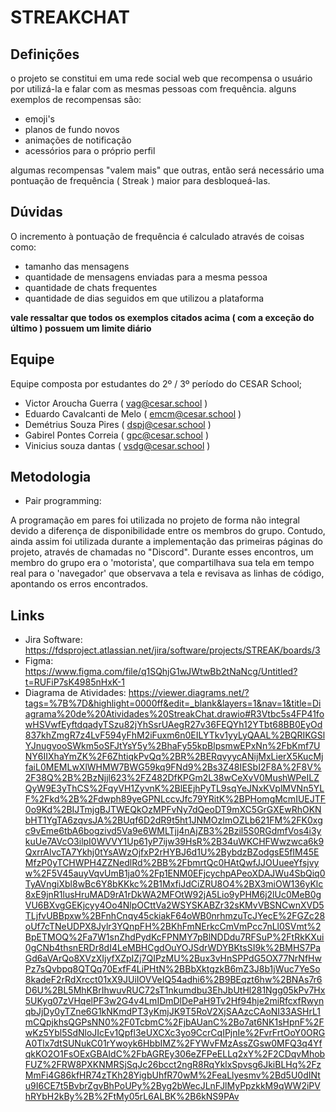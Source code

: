 # STREAKCHAT

## Definições

o projeto se constitui em uma rede social web que recompensa o usuário por utilizá-la e falar com as mesmas pessoas com frequência.
alguns exemplos de recompensas são:

* emoji's
* planos de fundo novos
* animações de notificação
* acessórios para o próprio perfil

algumas recompensas "valem mais" que outras, então será necessário uma pontuação de frequência ( Streak ) maior para desbloqueá-las.

## Dúvidas

O incremento à pontuação de frequência é calculado através de coisas como:

* tamanho das mensagens
* quantidade de mensagens enviadas para a mesma pessoa
* quantidade de chats frequentes
* quantidade de dias seguidos em que utilizou a plataforma

**vale ressaltar que todos os exemplos citados acima ( com a exceção do último ) possuem um limite diário**

## Equipe

Equipe composta por estudantes do 2º / 3º período do CESAR School;

* Victor Aroucha Guerra ( vag@cesar.school )
* Eduardo Cavalcanti de Melo ( emcm@cesar.school )
* Demétrius Souza Pires ( dspj@cesar.school )
* Gabirel Pontes Correia ( gpc@cesar.school )
* Vinicius souza dantas ( vsdg@cesar.school )

## Metodologia
* Pair programming:

A programação em pares foi utilizada no projeto de forma não integral devido a diferença de disponibilidade entre os membros do grupo. Contudo, ainda assim foi utilizada durante a implementação das primeiras páginas do projeto, através de chamadas no "Discord". Durante esses encontros, um membro do grupo era o 'motorista', que compartilhava sua tela em tempo real para o 'navegador' que observava a tela e revisava as linhas de código, apontando os erros encontrados.

## Links

* Jira Software: https://fdsproject.atlassian.net/jira/software/projects/STREAK/boards/3
* Figma: https://www.figma.com/file/q1SQhjG1wJWtwBb2tNaNcg/Untitled?t=RUFiP7sK4985nHxK-1
* Diagrama de Atividades: https://viewer.diagrams.net/?tags=%7B%7D&highlight=0000ff&edit=_blank&layers=1&nav=1&title=Diagrama%20de%20Atividades%20StreakChat.drawio#R3Vtbc5s4FP41fowHSVwfEyftdqadyTSzu82jYhSsrUAegR27v36FEQYh12YTbt68BB0EyOd837khZmgR7z4LvF594yFhM2iFuxm6n0EILYTkv1yyLyQAAL%2BQRIKGSlYJnugvooSWkm5oSFJtYsY5y%2BhaFy55kpBlpsmwEPxNn%2FbKmf7UNY6IIXhaYmZK%2F6ZhtiqkPvQq%2BR%2BERqvyycANijMxLierX5KucMjfaiL0MEMLwXlWHMW7BWG59kq9FNd9%2Bs3Z48IESbI2F8A%2F8V%2F38Q%2B%2BzNjjl623%2FZ482DfKPGm2L38wCeXvV0MushWPeILZQyW9E3yThCS%2FqyVH1ZyvnK%2BlEEjhPyTL9sqYeJNxKVplMVNn5YLF%2Fkd%2B%2Fdwph89yeGPNLccvJfc79YRitK%2BPHomgMcmIUEJTF0o9Kd%2BIJTmjgBJTWEQkOzMPFvNy7dQeoDT9mXC5GrGXEwRhOKNbHT1YgTA6zqvsJA%2BUqf6D2dR9t5ht1JNMOzImOZLb621FM%2FK0xgc9vEme6tbA6bogzivd5Va9e6WMLTjj4nAjZB3%2Bzil5S0RGdmfVos4i3ykuUe7AVcO3ilpI0WVVY1Up61yP7ijw39HsR%2B34uWKCHFWwzwca6k9QxrrAlvcTA7Ykhj0tYsAWzOjfxP2rHYBJ6d1U%2BybdzBZodgsE5fIM45EMfzP0yTCHWPH4ZZNedlRd%2BB%2FbmrtQc0HAtQwfJJOUueeYfsjvyw%2F5V45auyVqvUmB1ja0%2Fp1ENM0EFjcychpAPeoXDAJWu4SbQiq0TyAVngiXbl8wBc6Y8bKKkc%2B1MxfiJdCiZRU8O4%2BX3miOW136yKlc8xE9jnR1lusHruMAD9rA1rDkWA2MFOtW92jA5Lio9yPHM6j2lUc0MeB0gVU6BXvgGEKjcyy4Oo4NlpOCttVa2WSYSKABZr32sKMvVBSNCwnXVD5TLjfvUBBpxw%2BFnhCnqy45ckiakF64oWB0nrhmzuTcJYecE%2FGZc28oUf7cTNeUDPX8Jylr3YQnpFH%2BKhFmNErkcCmVmPcc7nLl0SVmt%2BpETMOQ%2Fa7W1snZhdPydKcFPNMY7pBlNDDdu7RFSuP%2FtRkKXui0gCNb4thsnERDr8dI4LeMBHCgdOuYOJSdrWDYBKtsSI9k%2BMHS7PaGd6aVArQo8XVzXIjyfXZpIZj7QIPzMU%2Bux3vHnSPPdG5OX77NrNfHwPz7sQvbpq8QTQq70ExfF4LiPHtN%2BBbXktgzkB6mZ3J8b1jWuc7YeSo8kadeF2rRdXrcct01xX9JUiIOVVeIQ54adhi6%2B9BEqzt6hw%2BNAs7r6D6U%2BL5MhKBrIhwuvRUC72sT1nkumdbu3EhJbUtHl281Ngg05kPv7Hx5UKyg07zVHqelPF3w2G4v4LmIDmDlDePaH9Tv2Hf94hje2miRfcxfRwynqbJjDy0yTZne6G1kNKmdPT3yKmjJK9T5RoV2XjSAAzcCAoNI33ASHrL1mCQpjkhsQGPsNN0%2F0TcbmC%2FjbAUanC%2Bo7at6NK1sHpnF%2FwKz5Ybl5SdNloJIcEv1Qpfl3eUXCXc3yo9CcrCqIPjnIe%2FvrFrtOoY0ORGA0Tlx7dtSUNukC01rYwoyk6HbbIMZ%2FYWvFMzAssZGsw0MFQ3q4YfqkKO2O1FsOExGBAIdC%2FbAGREy306eZFPeELLq2xY%2F2CDqvMhobFUZ%2FRW8PXKNMRSjSqJc26bcct2ngR8RqYklxSpvsg6JkiBLHq%2FzMmFi4G86kfHR74zTKh28YigbUhfR70wM%2FeaLlyesmv%2Bd5U0dINtu9I6CE7t5BvbrZgvBhPoUPy%2Byg2bWecJLnFJlMyPpzkkM9qWW2iPVhRYbH2kBy%2B%2FtMy05rL6ALBK%2B6kNS9PAv
